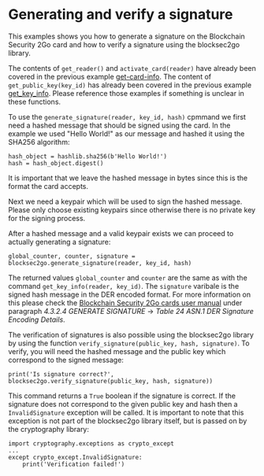 # Generating and verify a signature

This examples shows you how to generate a signature on the Blockchain Security 2Go card and how to verify a signature using the blocksec2go library.

The contents of `get_reader()` and `activate_card(reader)` have already been covered in the previous example [get-card-info](../get-card-info). The content of `get_public_key(key_id)` has already been covered in the previous example [get_key_info](../get-key-info). Please reference those examples if something is unclear in these functions.

To use the `generate_signature(reader, key_id, hash)` cpmmand we first need a hashed message that should be signed using the card. In the example we used "Hello World!" as our message and hashed it using the SHA256 algorithm:

    hash_object = hashlib.sha256(b'Hello World!')
    hash = hash_object.digest()

It is important that we leave the hashed message in bytes since this is the format the card accepts.

Next we need a keypair which will be used to sign the hashed message. Please only choose existing keypairs since otherwise there is no private key for the signing process.

After a hashed message and a valid keypair exists we can proceed to actually generating a signature:

    global_counter, counter, signature = blocksec2go.generate_signature(reader, key_id, hash)

The returned values `global_counter` and `counter` are the same as with the command `get_key_info(reader, key_id)`. The `signature` varibale is the signed hash message in the DER encoded format. For more information on this please check the [Blockchain Security 2Go cards user manual](https://github.com/Infineon/Blockchain/blob/master/doc/BlockchainSecurity2Go_UserManual.pdf) under paragraph *4.3.2.4 GENERATE SIGNATURE* &rightarrow; *Table 24 ASN.1 DER Signature Encoding Details*.

The verification of signatures is also possible using the blocksec2go library by using the function `verify_signature(public_key, hash, signature)`. To verify, you will need the hashed message and the public key which correspond to the signed message:

    print('Is signature correct?', blocksec2go.verify_signature(public_key, hash, signature))

This command returns a `True` boolean if the signature is correct. If the signature does not correspond to the given public key and hash then a `InvalidSignature` exception will be called. It is important to note that this exception is not part of the blocksec2go library itself, but is passed on by the cryptography library:

    import cryptography.exceptions as crypto_except
    ...
    except crypto_except.InvalidSignature:
        print('Verification failed!')